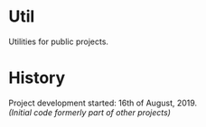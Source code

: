 # Util
Utilities for public projects.

# History
Project development started: 16th of August, 2019.    
_(Initial code formerly part of other projects)_